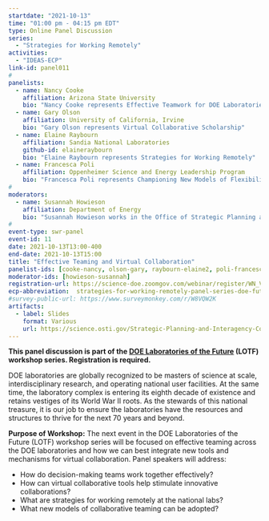 ```yaml
---
startdate: "2021-10-13"
time: "01:00 pm - 04:15 pm EDT"
type: Online Panel Discussion
series:
  - "Strategies for Working Remotely"
activities:
  - "IDEAS-ECP"
link-id: panel011
#
panelists:
  - name: Nancy Cooke
    affiliation: Arizona State University
    bio: "Nancy Cooke represents Effective Teamwork for DOE Laboratories of the Future"
  - name: Gary Olson
    affiliation: University of California, Irvine
    bio: "Gary Olson represents Virtual Collaborative Scholarship"
  - name: Elaine Raybourn
    affiliation: Sandia National Laboratories
    github-id: elaineraybourn
    bio: "Elaine Raybourn represents Strategies for Working Remotely"
  - name: Francesca Poli
    affiliation: Oppenheimer Science and Energy Leadership Program
    bio: "Francesca Poli represents Championing New Models of Flexibility to Enhance Scientific Impact"
#
moderators:
  - name: Susannah Howieson
    affiliation: Department of Energy
    bio: "Susannah Howieson works in the Office of Strategic Planning and Interagency Coordination (SPAIC) at the U.S. Department of Energy."
#
event-type: swr-panel
event-id: 11
date: 2021-10-13T13:00-400
end-date: 2021-10-13T15:00
title: "Effective Teaming and Virtual Collaboration"
panelist-ids: [cooke-nancy, olson-gary, raybourn-elaine2, poli-francesca]
moderator-ids: [howieson-susannah]
registration-url: https://science-doe.zoomgov.com/webinar/register/WN_VSDAJ903Q-CtGXWj76VLUA
ecp-abbreviation:  strategies-for-working-remotely-panel-series-doe-future-labs
#survey-public-url: https://www.surveymonkey.com/r/W8VQW2K
artifacts:
  - label: Slides
    format: Various
    url: https://science.osti.gov/Strategic-Planning-and-Interagency-Coordination/DOE-Laboratories-of-the-Future/LOTF-Workshops/Effective-Teaming-and-Virtual-Collaboration
---
```

**This panel discussion is part of the [DOE Laboratories of the Future](https://science.osti.gov/Strategic-Planning-and-Interagency-Coordination/DOE-Laboratories-of-the-Future) (LOTF) workshop series. Registration is required.**

DOE laboratories are globally recognized to be masters of science at scale, interdisciplinary research, and operating national user facilities. At the same time, the laboratory complex is entering its eighth decade of existence and retains vestiges of its World War II roots. As the stewards of this national treasure, it is our job to ensure the laboratories have the resources and structures to thrive for the next 70 years and beyond.

**Purpose of Workshop:** The next event in the DOE Laboratories of the Future (LOTF) workshop series will be focused on effective teaming across the DOE laboratories and how we can best integrate new tools and mechanisms for virtual collaboration. Panel speakers will address:

* How do decision-making teams work together effectively?
* How can virtual collaborative tools help stimulate innovative collaborations?
* What are strategies for working remotely at the national labs?
* What new models of collaborative teaming can be adopted?
